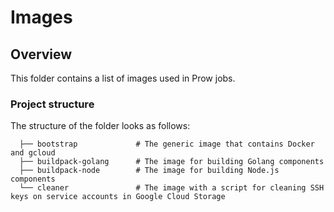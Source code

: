 # Images

## Overview

This folder contains a list of images used in Prow jobs.

### Project structure

<!-- Update the folder structure each time you modify it. -->

The structure of the folder looks as follows:

```
  ├── bootstrap             # The generic image that contains Docker and gcloud            
  ├── buildpack-golang      # The image for building Golang components
  ├── buildpack-node        # The image for building Node.js components
  └── cleaner               # The image with a script for cleaning SSH keys on service accounts in Google Cloud Storage  
```
